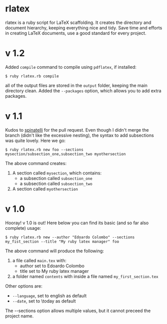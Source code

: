 rlatex
======

rlatex is a ruby script for LaTeX scaffolding. It creates the directory and document hierarchy, keeping everything nice 
and tidy. Save time and efforts in creating LaTeX documents, use a good standard for every project.

v 1.2
======
Added `compile` command to compile using `pdflatex`, if installed:

    $ ruby rlatex.rb compile

all of the output files are stored in the `output` folder, keeping the main directory clean.
Added the `--packages` option, which allows you to add extra packages.

v 1.1
======
Kudos to [spinatelli](https://github.com/spinatelli "spinatelli") for the pull request. Even though I didn't merge
the branch (didn't like the excessive nesting), the syntax to add subsections was quite lovely. Here we go:

    $ ruby rlatex.rb new foo --sections mysection/subsection_one,subsection_two myothersection

The above command creates:

1. A section called `mysection`, which contains:
    *   a subsection called `subsection_one`
    *   a subsection called `subsection_two`
2. A section called `myothersection`

v 1.0
======
Hooray! v 1.0 is out! Here below you can find its basic (and so far also complete) usage:

    $ ruby rlatex.rb new --author "Edoardo Colombo" --sections my_fist_section --title "My ruby latex manager" foo

The above command will produce the following:

1. a file called `main.tex` with:
    *   author set to Edoardo Colombo
    *   title set to My ruby latex manager
2. a folder named `contents` with inside a file named `my_first_section.tex`

Other options are:

*    `--language`, set to english as default
*    `--date`, set to \today as default

The --sections option allows multiple values, but it cannot preceed the project name.
